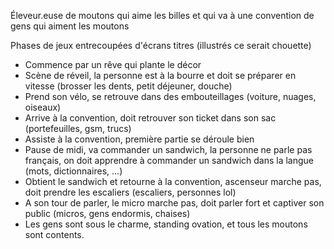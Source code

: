 Éleveur.euse de moutons qui aime les billes et qui va à une convention de gens qui aiment les moutons

Phases de jeux entrecoupées d'écrans titres (illustrés ce serait chouette)

- Commence par un rêve qui plante le décor
- Scène de réveil, la personne est à la bourre et doit se préparer en vitesse (brosser les dents, petit déjeuner, douche)
- Prend son vélo, se retrouve dans des embouteillages (voiture, nuages, oiseaux)
- Arrive à la convention, doit retrouver son ticket dans son sac (portefeuilles, gsm, trucs)
- Assiste à la convention, première partie se déroule bien
- Pause de midi, va commander un sandwich, la personne ne parle pas français, on doit apprendre à commander un sandwich dans la langue (mots, dictionnaires, ...)
- Obtient le sandwich et retourne à la convention, ascenseur marche pas, doit prendre les escaliers (escaliers, personnes lol)
- A son tour de parler, le micro marche pas, doit parler fort et captiver son public (micros, gens endormis, chaises)
- Les gens sont sous le charme, standing ovation, et tous les moutons sont contents.